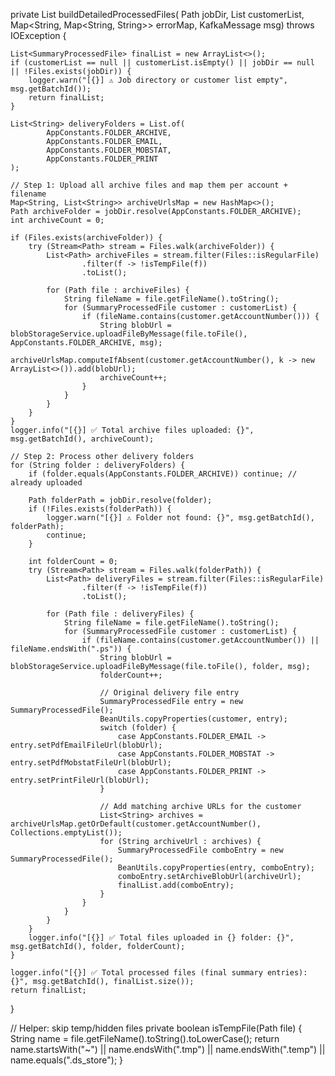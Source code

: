 private List<SummaryProcessedFile> buildDetailedProcessedFiles(
        Path jobDir,
        List<SummaryProcessedFile> customerList,
        Map<String, Map<String, String>> errorMap,
        KafkaMessage msg) throws IOException {

    List<SummaryProcessedFile> finalList = new ArrayList<>();
    if (customerList == null || customerList.isEmpty() || jobDir == null || !Files.exists(jobDir)) {
        logger.warn("[{}] ⚠️ Job directory or customer list empty", msg.getBatchId());
        return finalList;
    }

    List<String> deliveryFolders = List.of(
            AppConstants.FOLDER_ARCHIVE,
            AppConstants.FOLDER_EMAIL,
            AppConstants.FOLDER_MOBSTAT,
            AppConstants.FOLDER_PRINT
    );

    // Step 1: Upload all archive files and map them per account + filename
    Map<String, List<String>> archiveUrlsMap = new HashMap<>();
    Path archiveFolder = jobDir.resolve(AppConstants.FOLDER_ARCHIVE);
    int archiveCount = 0;

    if (Files.exists(archiveFolder)) {
        try (Stream<Path> stream = Files.walk(archiveFolder)) {
            List<Path> archiveFiles = stream.filter(Files::isRegularFile)
                    .filter(f -> !isTempFile(f))
                    .toList();

            for (Path file : archiveFiles) {
                String fileName = file.getFileName().toString();
                for (SummaryProcessedFile customer : customerList) {
                    if (fileName.contains(customer.getAccountNumber())) {
                        String blobUrl = blobStorageService.uploadFileByMessage(file.toFile(), AppConstants.FOLDER_ARCHIVE, msg);
                        archiveUrlsMap.computeIfAbsent(customer.getAccountNumber(), k -> new ArrayList<>()).add(blobUrl);
                        archiveCount++;
                    }
                }
            }
        }
    }
    logger.info("[{}] ✅ Total archive files uploaded: {}", msg.getBatchId(), archiveCount);

    // Step 2: Process other delivery folders
    for (String folder : deliveryFolders) {
        if (folder.equals(AppConstants.FOLDER_ARCHIVE)) continue; // already uploaded

        Path folderPath = jobDir.resolve(folder);
        if (!Files.exists(folderPath)) {
            logger.warn("[{}] ⚠️ Folder not found: {}", msg.getBatchId(), folderPath);
            continue;
        }

        int folderCount = 0;
        try (Stream<Path> stream = Files.walk(folderPath)) {
            List<Path> deliveryFiles = stream.filter(Files::isRegularFile)
                    .filter(f -> !isTempFile(f))
                    .toList();

            for (Path file : deliveryFiles) {
                String fileName = file.getFileName().toString();
                for (SummaryProcessedFile customer : customerList) {
                    if (fileName.contains(customer.getAccountNumber()) || fileName.endsWith(".ps")) {
                        String blobUrl = blobStorageService.uploadFileByMessage(file.toFile(), folder, msg);
                        folderCount++;

                        // Original delivery file entry
                        SummaryProcessedFile entry = new SummaryProcessedFile();
                        BeanUtils.copyProperties(customer, entry);
                        switch (folder) {
                            case AppConstants.FOLDER_EMAIL -> entry.setPdfEmailFileUrl(blobUrl);
                            case AppConstants.FOLDER_MOBSTAT -> entry.setPdfMobstatFileUrl(blobUrl);
                            case AppConstants.FOLDER_PRINT -> entry.setPrintFileUrl(blobUrl);
                        }

                        // Add matching archive URLs for the customer
                        List<String> archives = archiveUrlsMap.getOrDefault(customer.getAccountNumber(), Collections.emptyList());
                        for (String archiveUrl : archives) {
                            SummaryProcessedFile comboEntry = new SummaryProcessedFile();
                            BeanUtils.copyProperties(entry, comboEntry);
                            comboEntry.setArchiveBlobUrl(archiveUrl);
                            finalList.add(comboEntry);
                        }
                    }
                }
            }
        }
        logger.info("[{}] ✅ Total files uploaded in {} folder: {}", msg.getBatchId(), folder, folderCount);
    }

    logger.info("[{}] ✅ Total processed files (final summary entries): {}", msg.getBatchId(), finalList.size());
    return finalList;
}

// Helper: skip temp/hidden files
private boolean isTempFile(Path file) {
    String name = file.getFileName().toString().toLowerCase();
    return name.startsWith("~") || name.endsWith(".tmp") || name.endsWith(".temp") || name.equals(".ds_store");
}
